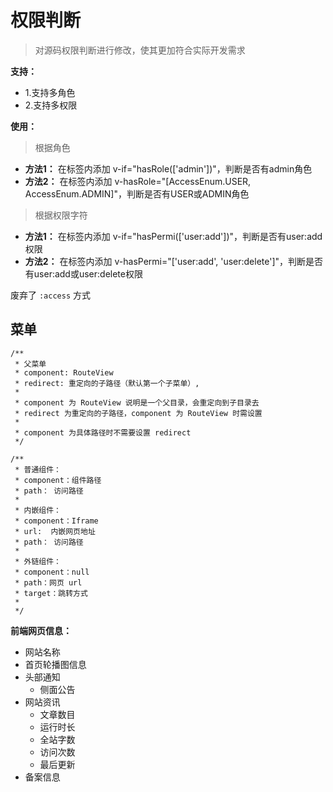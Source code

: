 # 权限判断
> 对源码权限判断进行修改，使其更加符合实际开发需求

**支持：**
- 1.支持多角色
- 2.支持多权限

**使用：**
> 根据角色

- **方法1：** 在标签内添加 v-if="hasRole(['admin'])"，判断是否有admin角色
- **方法2：** 在标签内添加 v-hasRole="[AccessEnum.USER, AccessEnum.ADMIN]"，判断是否有USER或ADMIN角色

> 根据权限字符
 
- **方法1：** 在标签内添加 v-if="hasPermi(['user:add'])"，判断是否有user:add权限
- **方法2：** 在标签内添加 v-hasPermi="['user:add', 'user:delete']"，判断是否有user:add或user:delete权限

废弃了 `:access` 方式

## 菜单
``` text
/**
 * 父菜单
 * component: RouteView
 * redirect: 重定向的子路径（默认第一个子菜单）,
 *
 * component 为 RouteView 说明是一个父目录，会重定向到子目录去
 * redirect 为重定向的子路径，component 为 RouteView 时需设置
 *
 * component 为具体路径时不需要设置 redirect
 */

/**
 * 普通组件：
 * component：组件路径
 * path： 访问路径
 *
 * 内嵌组件：
 * component：Iframe
 * url:  内嵌网页地址
 * path： 访问路径
 *
 * 外链组件：
 * component：null
 * path：网页 url
 * target：跳转方式
 *
 */
```

**前端网页信息：**
* 网站名称
* 首页轮播图信息
* 头部通知
  * 侧面公告
* 网站资讯
  * 文章数目   
  * 运行时长
  * 全站字数
  * 访问次数
  * 最后更新
* 备案信息
